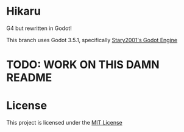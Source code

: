 # Hikaru
G4 but rewritten in Godot!

This branch uses Godot 3.5.1, specifically [Stary2001's Godot Engine](https://github.com/Stary2001/godot)

# TODO: WORK ON THIS DAMN README

# License
This project is licensed under the [MIT License](LICENSE)

